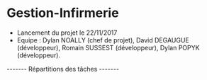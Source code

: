 # Gestion-Infirmerie

- Lancement du projet le 22/11/2017
- Equipe : Dylan NOALLY (chef de projet), David DEGAUGUE (développeur), Romain SUSSEST (développeur), Dylan POPYK (développeur).

------- Répartitions des tâches -------
